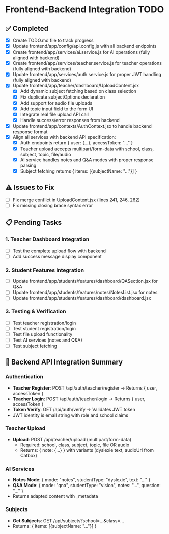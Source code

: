 # Frontend-Backend Integration TODO

## ✅ Completed
- [x] Create TODO.md file to track progress
- [x] Update frontend/app/config/api.config.js with all backend endpoints
- [x] Create frontend/app/services/ai.service.js for AI operations (fully aligned with backend)
- [x] Create frontend/app/services/teacher.service.js for teacher operations (fully aligned with backend)
- [x] Update frontend/app/services/auth.service.js for proper JWT handling (fully aligned with backend)
- [x] Update frontend/app/teacher/dashboard/UploadContent.jsx
  - [x] Add dynamic subject fetching based on class selection
  - [x] Fix duplicate subjectOptions declaration
  - [x] Add support for audio file uploads
  - [x] Add topic input field to the form UI
  - [x] Integrate real file upload API call
  - [x] Handle success/error responses from backend
- [x] Update frontend/app/contexts/AuthContext.jsx to handle backend response format
- [x] Align all services with backend API specification:
  - [x] Auth endpoints return { user: {...}, accessToken: "..." }
  - [x] Teacher upload accepts multipart/form-data with school, class, subject, topic, file/audio
  - [x] AI service handles notes and Q&A modes with proper response parsing
  - [x] Subject fetching returns { items: [{subjectName: "..."}] }

## ⚠️ Issues to Fix
- [ ] Fix merge conflict in UploadContent.jsx (lines 241, 246, 262)
- [ ] Fix missing closing brace syntax error

## 📋 Pending Tasks

### 1. Teacher Dashboard Integration
- [ ] Test the complete upload flow with backend
- [ ] Add success message display component
  
### 2. Student Features Integration
- [ ] Update frontend/app/students/features/dashboard/QASection.jsx for Q&A
- [ ] Update frontend/app/students/features/notes/NotesList.jsx for notes
- [ ] Update frontend/app/students/features/dashboard/dashboard.jsx

### 3. Testing & Verification
- [ ] Test teacher registration/login
- [ ] Test student registration/login
- [ ] Test file upload functionality
- [ ] Test AI services (notes and Q&A)
- [ ] Test subject fetching

## 📝 Backend API Integration Summary

### Authentication
- **Teacher Register**: POST /api/auth/teacher/register → Returns { user, accessToken }
- **Teacher Login**: POST /api/auth/teacher/login → Returns { user, accessToken }
- **Token Verify**: GET /api/auth/verify → Validates JWT token
- JWT identity is email string with role and school claims

### Teacher Upload
- **Upload**: POST /api/teacher/upload (multipart/form-data)
  - Required: school, class, subject, topic, file OR audio
  - Returns: { note: {...} } with variants (dyslexie text, audioUrl from Catbox)
  
### AI Services
- **Notes Mode**: { mode: "notes", studentType: "dyslexie", text: "..." }
- **Q&A Mode**: { mode: "qna", studentType: "vision", notes: "...", question: "..." }
- Returns adapted content with _metadata

### Subjects
- **Get Subjects**: GET /api/subjects?school=...&class=...
- Returns: { items: [{subjectName: "..."}] }

